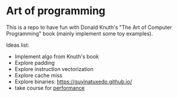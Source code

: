 # Art of programming

This is a repo to have fun with Donald Knuth's "The Art of Computer Programming" book (mainly implement some toy examples).

Ideas list:
* Implement algo from Knuth's book
* Explore padding
* Explore instruction vectorization
* Explore cache miss
* Explore binaries: https://guyinatuxedo.github.io/
* take course for [performance](https://ocw.mit.edu/courses/electrical-engineering-and-computer-science/6-172-performance-engineering-of-software-systems-fall-2018/lecture-videos/index.htm)
